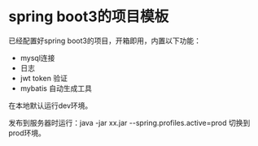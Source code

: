 # spring boot3的项目模板
已经配置好spring boot3的项目，开箱即用，内置以下功能：
* mysql连接
* 日志
* jwt token 验证
* mybatis 自动生成工具

在本地默认运行dev环境。

发布到服务器时运行：java -jar xx.jar --spring.profiles.active=prod
切换到prod环境。
